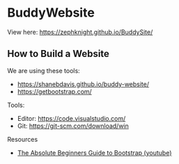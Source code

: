 # BuddyWebsite

View here: https://zephknight.github.io/BuddySite/

## How to Build a Website

We are using these tools:

* https://shanebdavis.github.io/buddy-website/
* https://getbootstrap.com/

Tools:

* Editor: https://code.visualstudio.com/
* Git: https://git-scm.com/download/win

Resources

* [The Absolute Beginners Guide to Bootstrap (youtube)](https://www.youtube.com/watch?v=WpzT-pTImyo)
